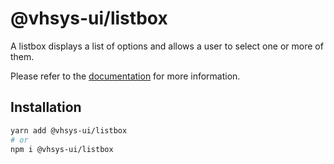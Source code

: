 # @vhsys-ui/listbox

A listbox displays a list of options and allows a user to select one or more of them.

Please refer to the [documentation](https://vhsys.com.br/docs/components/listbox) for more information.

## Installation

```sh
yarn add @vhsys-ui/listbox
# or
npm i @vhsys-ui/listbox
```
